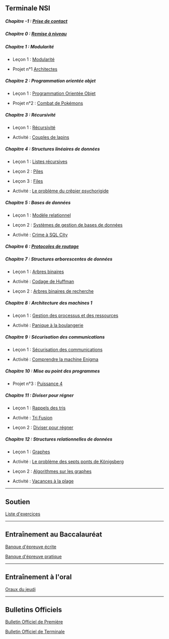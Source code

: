 ## Terminale NSI

##### Chapitre -1 : [Prise de contact](./Prise_de_contact/Prise_de_contact.md)

##### Chapitre 0 : [Remise à niveau](./Remise_à_niveau/Remise_a_niveau.md)

##### Chapitre 1 : Modularité

- Leçon 1 : [Modularité](./Modularité/Modularite.md)

- Projet n°1 [Architectes](./Projets/Projet_architectes.md)

##### Chapitre 2 : Programmation orientée objet

- Leçon 1 : [Programmation Orientée Objet](./Programmation_orientée_objet/Programmation_orientee_objet.md)

- Projet n°2 : [Combat de Pokémons](./Projets/Projet_combat_de_pokémons.md)

##### Chapitre 3 : Récursivité

- Leçon 1 : [Récursivité](./Récursivité/Recursivite.md)

- Activité : [Couples de lapins](./Récursivité/Activité_couples_de_lapins.md)

##### Chapitre 4 : Structures linéaires de données

- Leçon 1 : [Listes récursives](./Structures_linéaires_de_données/Listes_recursives.md)

- Leçon 2 : [Piles](./Structures_linéaires_de_données/Piles.md)

- Leçon 3 : [Files](./Structures_linéaires_de_données/Files.md)

- Activité : [Le problème du crêpier psychorigide](./Structures_linéaires_de_données/Activité_probleme_du_crepier_psychorigide.md)

##### Chapitre 5 : Bases de données

- Leçon 1 : [Modèle relationnel](./Base_de_données/Modèle_relationnel.md)

- Leçon 2 : [Systèmes de gestion de bases de données](./Base_de_données/Systèmes_de_gestion_de_bases_de_données_relationnelles.md)

- Activité : [Crime à SQL City](./Base_de_données/Activité_crime_à_SQL_City.md)

##### Chapitre 6 : [Protocoles de routage](./Pincipe_des_réseaux/Protocoles_de_routage.md)

##### Chapitre 7 : Structures arborescentes de données

- Leçon 1 : [Arbres binaires](./Structures_arborescentes_de_données/Arbres_binaires.md)

- Activité : [Codage de Huffman](./Structures_arborescentes_de_données/Activité_codage_de_huffman.md)

- Leçon 2 : [Arbres binaires de recherche](./Structures_arborescentes_de_données/Arbres_binaires_de_recherche.md)

##### Chapitre 8 : Architecture des machines 1

- Leçon 1 : [Gestion des processus et des ressources](./Architecture_des_machines/Gestion_des_processus_et_des_ressources.md)

- Activité : [Panique à la boulangerie](./Architecture%20des%20machines/Activité_panique_à_la_boulangerie.md)

##### Chapitre 9 : Sécurisation des communications

- Leçon 1 : [Sécurisation des communications](./Sécurisation_des_communications/Sécurisation_des_communications.md)

- Activité : [Comprendre la machine Enigma](./Sécurisation_des_communications/Activité_comprendre_la_machine_enigma.md)

##### Chapitre 10 : Mise au point des programmes

- Projet n°3 : [Puissance 4](./Projets/Projet_puissance_4.md)

##### Chapitre 11 : Diviser pour régner

- Leçon 1 : [Rappels des tris](./Diviser_pour_régner/Rappels_des_tris.md)

- Activité : [Tri Fusion](./Diviser_pour_régner/Activité_tri_fusion.md)

- Leçon 2 : [Diviser pour régner](./Diviser_pour_régner/Diviser_pour_régner.md)

##### Chapitre 12 : Structures relationnelles de données

- Leçon 1 : [Graphes](./Structures_relationnelles_de_données/Graphes.md)

- Activité : [Le problème des septs ponts de Königsberg](./Structures_relationnelles_de_données/Activité_problème_des_sept_ponts_de_Königsberg.md)

- Leçon 2 : [Algorithmes sur les graphes](./Structures_relationnelles_de_données/Algorithmes_sur_les_graphes.md)

- Activité : [Vacances à la plage](./Structures_relationnelles_de_données/Activité_vacances_à_la_plage.md)

______________________

## Soutien

[Liste d'exercices](./Soutien/soutien.md)

______________________

## Entraînement au Baccalauréat

[Banque d'épreuve écrite](https://pixees.fr/informatiquelycee/term/suj_bac/)

[Banque d'épreuve pratique](https://pixees.fr/informatiquelycee/term/ep/index.html)

______________________

## Entraînement à l'oral

[Oraux du jeudi](./Oraux/Oraux.md)

______________________

## Bulletins Officiels

[Bulletin Officiel de Première](./../bo_premiere.pdf)

[Bulletin Officiel de Terminale](./../bo_terminale.pdf)